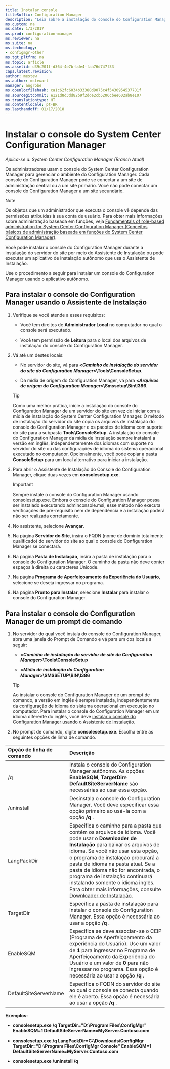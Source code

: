 ```yaml
---
title: Instalar console
titleSuffix: Configuration Manager
description: "Leia sobre a instalação do console do Configuration Manager para se conectar a um site de administração central ou um site primário."
ms.custom: na
ms.date: 1/3/2017
ms.prod: configuration-manager
ms.reviewer: na
ms.suite: na
ms.technology:
- configmgr-other
ms.tgt_pltfrm: na
ms.topic: article
ms.assetid: d39c201f-d364-4e7b-bde4-faa76d747f33
caps.latest.revision: 
author: mestew
ms.author: mstewart
manager: angrobe
ms.openlocfilehash: ca1c62fc6034b33380d9075c4f5430954537781f
ms.sourcegitcommit: e121d8d3dd82b9f2dde2cb5206cbee602ab8e107
ms.translationtype: HT
ms.contentlocale: pt-BR
ms.lasthandoff: 01/17/2018
---
```

# <a name="install-the-system-center-configuration-manager-console"></a>Instalar o console do System Center Configuration Manager

*Aplica-se a: System Center Configuration Manager (Branch Atual)*

Os administradores usam o console do System Center Configuration Manager para gerenciar o ambiente do Configuration Manager. Cada console do Configuration Manager pode se conectar a um site de administração central ou a um site primário. Você não pode conectar um console do Configuration Manager a um site secundário.

> [!NOTE]  
>  Os objetos que um administrador que executa o console vê depende das permissões atribuídas à sua conta de usuário. Para obter mais informações sobre administração baseada em funções, veja [Fundamentals of role-based administration for System Center Configuration Manager (Conceitos básicos de administração baseada em funções do System Center Configuration Manager)](../../../../core/understand/fundamentals-of-role-based-administration.md).  

 Você pode instalar o console do Configuration Manager durante a instalação do servidor do site por meio do Assistente de Instalação ou pode executar um aplicativo de instalação autônomo que usa o Assistente de Instalação.  

 Use o procedimento a seguir para instalar um console do Configuration Manager usando o aplicativo autônomo.  

## <a name="to-install-the-configuration-manager-console-by-using-the-setup-wizard"></a>Para instalar o console do Configuration Manager usando o Assistente de Instalação  

1.  Verifique se você atende a esses requisitos:  

    -  Você tem direitos de **Administrador Local** no computador no qual o console será executado.  

    -   Você tem permissão de **Leitura** para o local dos arquivos de instalação do console do Configuration Manager.  

2.  Vá até um destes locais:  

    -   No servidor do site, vá para **<*Caminho de instalação do servidor do site do Configuration Manager*>\Tools\ConsoleSetup**.  

    -   Da mídia de origem do Configuration Manager, vá para **<*Arquivos de origem do Configuration Manager*>\Smssetup\Bin\I386**.  

    > [!TIP]  
    >  Como uma melhor prática, inicie a instalação do console do Configuration Manager de um servidor do site em vez de iniciar com a mídia de instalação do System Center Configuration Manager. O método de instalação do servidor do site copia os arquivos de instalação do console do Configuration Manager e os pacotes de idioma com suporte do site para a subpasta **Tools\ConsoleSetup**. A instalação do console do Configuration Manager da mídia de instalação sempre instalará a versão em inglês, independentemente dos idiomas com suporte no servidor do site ou das configurações de idioma do sistema operacional executado no computador. Opcionalmente, você pode copiar a pasta **ConsoleSetup** para um local alternativo para iniciar a instalação.

3.  Para abrir o Assistente de Instalação do Console do Configuration Manager, clique duas vezes em **consolesetup.exe**.  

    > [!IMPORTANT]  
    >  Sempre instale o console do Configuration Manager usando consolesetup.exe. Embora o console do Configuration Manager possa ser instalado executando adminconsole.msi, esse método não executa verificações de pré-requisito nem de dependência e a instalação poderá não ser realizada corretamente.  

4.  No assistente, selecione **Avançar**.  

5.  Na página **Servidor do Site**, insira o FQDN (nome de domínio totalmente qualificado) do servidor do site ao qual o console do Configuration Manager se conectará.  

6.  Na página **Pasta de Instalação**, insira a pasta de instalação para o console do Configuration Manager. O caminho da pasta não deve conter espaços à direita ou caracteres Unicode.  

7.  Na página **Programa de Aperfeiçoamento da Experiência do Usuário**, selecione se deseja ingressar no programa.  

8.  Na página **Pronto para Instalar**, selecione **Instalar** para instalar o console do Configuration Manager.  

## <a name="to-install-the-configuration-manager-console-from-a-command-prompt"></a>Para instalar o console do Configuration Manager de um prompt de comando  

1.  No servidor do qual você instala do console do Configuration Manager, abra uma janela do Prompt de Comando e vá para um dos locais a seguir:  

    -   **<*Caminho de instalação do servidor de site do Configuration Manager*>\Tools\ConsoleSetup**  

    -   **<*Mídia de instalação do Configuration Manager*>\SMSSETUP\BIN\I386**  

    > [!TIP]  
    >  Ao instalar o console do Configuration Manager de um prompt de comando, a versão em inglês é sempre instalada, independentemente da configuração de idioma do sistema operacional em execução no computador. Para instalar o console do Configuration Manager em um idioma diferente do inglês, você deve [instalar o console do Configuration Manager usando o Assistente de Instalação](#to-install-the-configuration-manager-console-by-using-the-setup-wizard).  

2.  No prompt de comando, digite **consolesetup.exe**. Escolha entre as seguintes opções de linha de comando.  

|  Opção de linha de comando     | Descrição     |
  | :------------- | :------------- |
  |/q|Instala o console do Configuration Manager autônomo. As opções **EnableSQM**, **TargetDir**e **DefaultSiteServerName** são necessárias ao usar essa opção.|  
  |/uninstall|Desinstala o console do Configuration Manager. Você deve especificar essa opção primeiro ao usá-la com a opção **/q** .|  
  |LangPackDir|Especifica o caminho para a pasta que contém os arquivos de idioma. Você pode usar o **Downloader de Instalação** para baixar os arquivos de idioma. Se você não usar esta opção, o programa de instalação procurará a pasta de idioma na pasta atual. Se a pasta de idioma não for encontrada, o programa de instalação continuará instalando somente o idioma inglês. Para obter mais informações, consulte [Downloader de Instalação](setup-downloader.md).|  
  |TargetDir|Especifica a pasta de instalação para instalar o console do Configuration Manager. Essa opção é necessária ao usar a opção **/q** .|  
  |EnableSQM|Especifica se deve associar-se o CEIP (Programa de Aperfeiçoamento da experiência do Usuário). Use um valor de **1** para ingressar no Programa de Aperfeiçoamento da Experiência do Usuário e um valor de **0** para não ingressar no programa. Essa opção é necessária ao usar a opção **/q** .|  
  |DefaultSiteServerName|Especifica o FQDN do servidor do site ao qual o console se conecta quando ele é aberto. Essa opção é necessária ao usar a opção **/q** .|  


  **Exemplos:**

  -  **consolesetup.exe /q TargetDir="D:\Program Files\ConfigMgr" EnableSQM=1 DefaultSiteServerName=MyServer.Contoso.com**  

  -  **consolesetup.exe /q LangPackDir=C:\Downloads\ConfigMgr TargetDir="D:\Program Files\ConfigMgr Console" EnableSQM=1 DefaultSiteServerName=MyServer.Contoso.com**  

  -  **consolesetup.exe /uninstall /q**  
